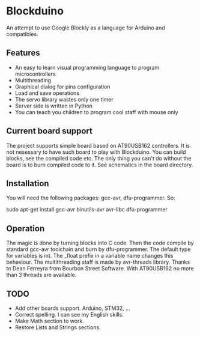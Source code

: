 Blockduino
==========

An attempt to use Google Blockly as a language for Arduino and compatibles.

Features
--------

* An easy to learn visual programming language to program microcontrollers
* Multithreading
* Graphical dialog for pins configuration 
* Load and save operations
* The servo library wastes only one timer
* Server side is written in Python
* You can teach you children to program cool staff with mouse only


Current board support
----------------------

The project supports simple board based on AT90USB162 controllers. It is not nesessary to have such board to play with Blockduino. You can build blocks, see the compiled code etc. The only thing you can't do without the board is to burn compiled code to it. See schematics in the board directory.

Installation
------------

You will need the following packages: gcc-avr, dfu-programmer. So:

sudo apt-get install gcc-avr binutils-avr avr-libc dfu-programmer

Operation
---------

The magic is done by turning blocks into C code. Then the code compile by standard gcc-avr toolchain and burn by dfu-programmer.
The default type for variables is int. The _float prefix in a variable name changes this behaviour.
The multithreading staff is made by avr-threads library. Thanks to Dean Ferreyra from Bourbon Street Software. With AT90USB162 no more than 3 threads are available.

TODO
----

* Add other boards support. Arduino, STM32, ...
* Correct spelling. I can see my English skills.
* Make Math section to work.
* Restore Lists and Strings sections.